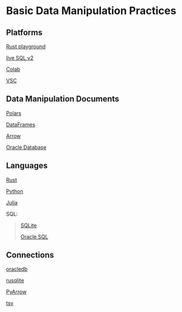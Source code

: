# Basic Data Manipulation Practices

## Platforms 
[Rust playground](https://play.rust-lang.org/?version=stable&mode=debug&edition=2024)

[live SQL v2](https://livesql.oracle.com/ords/f?p=590:1000)

[Colab](https://colab.research.google.com/)

[VSC](https://code.visualstudio.com/docs/languages/rust) 

## Data Manipulation Documents 
[Polars](https://docs.pola.rs/)

[DataFrames](https://dataframes.juliadata.org/stable/)

[Arrow](https://arrow.apache.org/cookbook/py/)

[Oracle Database](https://docs.oracle.com/en/database/oracle/oracle-database/23/cncpt/introduction-to-oracle-database.html#GUID-A42A6EF0-20F8-4F4B-AFF7-09C100AE581E)

## Languages 
[Rust](https://www.rust-lang.org/learn/get-started)

[Python](https://www.python.org/)

[Julia](https://julialang.org/)

SQL:
>[SQLite](https://sqlite.org/docs.html)
>
>[Oracle SQL](https://docs.oracle.com/en/database/oracle/oracle-database/19/sqlrf/toc.htm)

## Connections
[oracledb](https://python-oracledb.readthedocs.io/en/latest/)

[rusqlite](https://docs.rs/rusqlite/latest/rusqlite/)

[PyArrow](https://arrow.apache.org/docs/python/)

[tsv](format]https://www.imf.org/external/help/tsv.htm)
